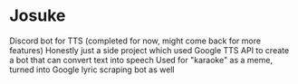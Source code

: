 # Josuke
Discord bot for TTS (completed for now, might come back for more features)
Honestly just a side project which used Google TTS API to create a bot that can convert text into speech
Used for "karaoke" as a meme, turned into Google lyric scraping bot as well 
